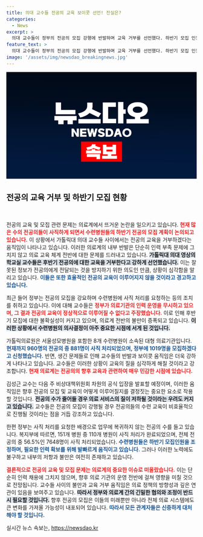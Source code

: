 ```yaml
---
title: 의대 교수들 전공의 교육 보이콧 선언! 진실은?
categories:
  - News
excerpt: >
  의대 교수들이 정부의 전공의 모집 강행에 반발하며 교육 거부를 선언했다. 하반기 모집 인원이 사직자의 수보다 많아질 상황 속, 이들의 저항이 의료계의 혼란을 부추길 전망이다. 클릭해서 자세한 이야기를 확인하세요!
feature_text: >
  의대 교수들이 정부의 전공의 모집 강행에 반발하며 교육 거부를 선언했다. 하반기 모집 인원이 사직자의 수보다 많아질 상황 속, 이들의 저항이 의료계의 혼란을 부추길 전망이다. 클릭해서 자세한 이야기를 확인하세요!
image: '/assets/img/newsdao_breakingnews.jpg'
---
```


<p><img src="/assets/img/newsdao_breakingnews.jpg" alt="ontimetimes 속보" /></p>

<h2 data-ke-size="size26">전공의 교육 거부 및 하반기 모집 현황</h2>

<p data-ke-size="size16">&nbsp;</p>

<p>전공의 교육 및 모집 관련 문제는 의료계에서 뜨거운 논란을 일으키고 있습니다. <b><span style="color: #ee2323;">현재 많은 수의 전공의들이 사직하게 되면서 수련병원들의 하반기 전공의 모집 계획이 논의되고 있습니다.</span></b> 이 상황에서 가톨릭대 의대 교수들 사이에서는 전공의 교육을 거부하겠다는 움직임이 나타나고 있습니다. 이러한 의료계의 내부 반발은 단순히 인력 부족 문제에 그치지 않고 의료 교육 체계 전반에 대한 문제를 드러내고 있습니다. <b><span style="background-color: #21538527;">가톨릭대 의대 영상의학교실 교수들은 후반기 전공의에 대한 교육을 거부한다고 강하게 선언했습니다.</span></b> 이는 잘못된 정보가 전공의에게 전달되는 것을 방지하기 위한 의도인 만큼, 상황이 심각함을 알리고 있습니다. <b><span style="color: #1a5490;">이들은 또한 효율적인 전공의 교육이 이루어지지 않을 것이라고 경고하고 있습니다.</span></b></p>

<p>최근 들어 정부는 전공의 모집을 강요하며 수련병원에 사직 처리를 요청하는 등의 조치를 취하고 있습니다. 이에 대해 교수들은 <b><span style="color: #ee2323;">정부가 의료기관의 인력 운영을 무시하고 있으며, 그 결과 전공의 교육이 정상적으로 이루어질 수 없다고 주장했습니다.</span></b> 이로 인해 후반기 모집에 대한 불확실성이 커지고 있으며, 의료계 전반의 불만이 증폭되고 있습니다. <b><span style="background-color: #21538527;">이러한 상황에서 수련병원의 의사결정이 아주 중요한 시점에 서게 된 것입니다.</span></b> </p>

<p>가톨릭의료원은 서울성모병원을 포함한 8개 수련병원이 소속된 대형 의료기관입니다. <b><span style="color: #1a5490;">현재까지 960명의 전공의 중 881명이 사직 처리되었으며, 정부에 1019명을 모집하겠다고 신청했습니다.</span></b> 반면, 생긴 문제들로 인해 교수들의 반발과 보이콧 움직임은 더욱 강하게 나타나고 있습니다. 교수들은 이러한 상황이 교육의 질을 심각하게 해칠 것이라고 강조합니다. <b><span style="color: #ee2323;">현재 의료계는 전공의의 향후 교육과 관련하여 매우 민감한 시점에 있습니다.</span></b> </p>

<p>김성근 교수는 다음 주 비상대책위원회 차원의 공식 입장을 발표할 예정이며, 이러한 움직임은 향후 전공의 모집 및 교육이 어떻게 이루어질지를 결정짓는 중요한 요소로 작용할 것입니다. <b><span style="background-color: #21538527;">전공의 수가 줄어들 경우 의료 서비스의 질이 저하될 것이라는 우려도 커지고 있습니다.</span></b> 교수들은 전공의 모집이 강행될 경우 전공의들의 수련 교육이 비효율적으로 진행될 것이라는 점을 거듭 강조하고 있습니다. </p>

<p>한편 정부는 사직 처리를 요청한 배경으로 업무에 복귀하지 않는 전공의 수를 들고 있습니다. 복지부에 따르면, 151개 병원 중 110개 병원이 사직 처리가 완료되었으며, 전체 전공의 중 56.5%인 7648명이 사직 처리되었습니다. <b><span style="color: #1a5490;">수련병원들은 하반기 모집인원을 조정하며, 필요한 인력 확보를 위해 발빠르게 움직이고 있습니다.</span></b> 그러나 이러한 노력에도 불구하고 내부의 저항과 불만은 여전히 존재하고 있습니다. </p>

<p data-ke-size="size16"></p>

<p><b><span style="color: #ee2323;">결론적으로 전공의 교육 및 모집 문제는 의료계의 중요한 이슈로 떠올랐습니다.</span></b> 이는 단순히 인력 채용에 그치지 않으며, 향후 의료 기관의 운영 전반에 걸쳐 영향을 미칠 것으로 전망됩니다. 교수들 사이의 불만과 교육 거부 움직임은 의료 정책의 방향성과 깊은 연관이 있음을 보여주고 있습니다. <b><span style="background-color: #21538527;">따라서 정부와 의료계 간의 긴밀한 협의와 조정이 반드시 필요할 것입니다.</span></b> 향후 전공의 모집은 이들의 미래뿐만 아니라 전체 의료 시스템에도 큰 변화를 가져올 가능성이 내포되어 있습니다. <b><span style="color: #1a5490;">따라서 모든 관계자들은 신중하게 대처해야 할 것입니다.</span></b></p>
실시간 뉴스 속보는, <a href="https://newsdao.kr" rel="dofollow">https://newsdao.kr</a>



